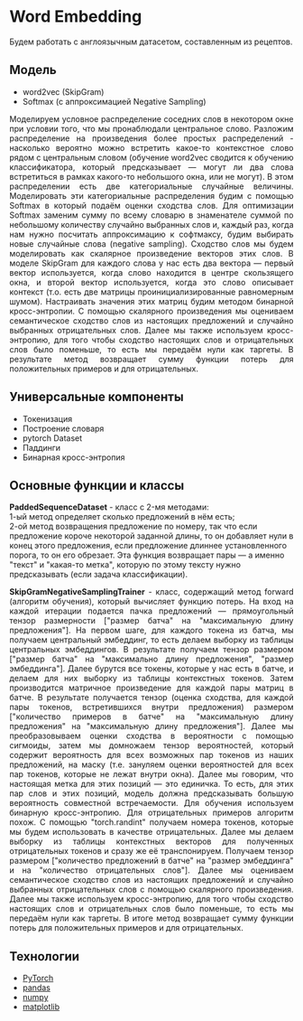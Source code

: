 # Word Embedding   

<p align="justify">
Будем работать с англоязычным датасетом, составленным из рецептов. 
</p>

## Модель     

* word2vec (SkipGram)     
* Softmax (с аппроксимацией Negative Sampling)

<p align="justify">
Моделируем условное распределение соседних слов в некотором окне при условии того, что мы пронаблюдали центральное слово. Разложим распределение на произведения более простых распределений - насколько вероятно можно встретить какое-то контекстное слово рядом с центральным словом (обучение word2vec сводится к обучению классификатора, который предсказывает — могут ли два слова встретиться в рамках какого-то небольшого окна, или не могут). В этом распределении есть две категориальные случайные величины.  Моделировать эти категориальные распределения будим с помощью Softmax в который подаём оценки сходства слов. Для оптимизации Softmax заменим сумму по всему словарю в знаменателе суммой по небольшому количеству случайно выбранных слов и, каждый раз, когда нам нужно посчитать аппроксимацию к софтмаксу, будим выбирать новые случайные слова (negative sampling). Сходство слов мы будем моделировать как скалярное произведение векторов этих слов. В моделе SkipGram для каждого слова у нас есть два вектора — первый вектор используется, когда слово находится в центре скользящего окна, и второй вектор используется, когда это слово описывает контекст (т.о. есть две матрицы проинициализированные равномерным шумом). Настраивать значения этих матриц будим методом бинарной кросс-энтропии. С помощью скалярного произведения мы оцениваем семантическое сходство слов из настоящих предложений и случайно выбранных отрицательных слов. Далее мы также используем кросс-энтропию, для того чтобы сходство настоящих слов и отрицательных слов было поменьше, то есть мы передаём нули как таргеты. В результате метод возвращает сумму функции потерь для положительных примеров и для отрицательных.
</p>

##  Универсальные компоненты     

* Токенизация   
* Построение словаря   
* pytorch Dataset    
* Паддинги
* Бинарная кросс-энтропия

## Основные функции и классы   


<b>PaddedSequenceDataset</b> - класс c 2-мя методами:   
    1-ый метод определяет сколько предложений в нём есть;   
    2-ой метод возвращения предложение по номеру, так что если предложение короче некоторой заданной длины, то он добавляет нули в конец этого предложения, если предложение длиннее установленного порога, то он его обрезает. Эта функция возвращает пары — а именно "текст" и "какая-то метка", которую по этому тексту нужно предсказывать (если задача классификации).    

<p align="justify">
<b>SkipGramNegativeSamplingTrainer</b> - класс, содержащий метод forward (алгоритм обучения), который вычисляет функцию потерь. На вход на каждой итерации подается пачка предложений — прямоугольный тензор размерности ["размер батча" на "максимальную длину предложения"]. На первом шаге, для каждого токена из батча, мы получаем центральный эмбеддинг, то есть делаем выборку из таблицы центральных эмбеддингов. В результате получаем тензор размером ["размер батча" на "максимально длину предложения",  "размер эмбеддинга"]. Далее бурутся все токены, которые у нас есть в батче, и делаем для них выборку из таблицы контекстных токенов. Затем производится матричное произведение для каждой пары матриц в батче. В результате получается тензор (оценка сходства,  для каждой пары токенов, встретившихся внутри предложения) размером ["количество примеров в батче" на "максимальную длину предложения" на "максимальную длину предложения"]. Далее мы преобразовываем оценки сходства в вероятности с помощью сигмоиды, затем мы домножаем тензор вероятностей, который содержит вероятность для всех возможных пар токенов из наших предложений, на маску (т.е. зануляем оценки вероятностей для всех пар токенов, которые не лежат внутри окна). Далее мы говорим, что настоящая метка для этих позиций — это единичка. То есть, для этих пар слов и этих позиций, модель должна предсказывать большую вероятность совместной встречаемости. Для обучения используем бинарную кросс-энтропию. Для отрицательных примеров алгоритм похож. С помощью "torch.randint" получаем номера токенов, которые мы будем использовать в качестве отрицательных.  Далее мы делаем выборку из таблицы контекстных векторов для полученных отрицательных токенов и сразу же её транспонируем. Получаем тензор размером ["количество предложений в батче" на "размер эмбеддинга" и на "количество отрицательных слов"]. Далее мы оцениваем семантическое сходство слов из настоящих предложений и случайно выбранных отрицательных слов с помощью скалярного произведения. Далее мы также используем кросс-энтропию, для того чтобы сходство настоящих слов и отрицательных слов было поменьше, то есть мы передаём нули как таргеты. В итоге метод возвращает сумму функции потерь для положительных примеров и для отрицательных.
</p>



## Технологии
* [PyTorch](https://pytorch.org/)   
* [pandas](https://pandas.pydata.org/)
* [numpy](https://numpy.org/)
* [matplotlib](https://matplotlib.org/)
